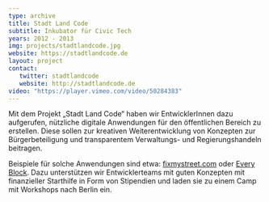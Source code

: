 ```yaml
---
type: archive
title: Stadt Land Code
subtitle: Inkubator für Civic Tech
years: 2012 - 2013
img: projects/stadtlandcode.jpg
website: https://stadtlandcode.de
layout: project
contact:
   twitter: stadtlandcode
   website: http://stadtlandcode.de
video: "https://player.vimeo.com/video/50284383"
---
```


Mit dem Projekt „Stadt Land Code“ haben wir EntwicklerInnen dazu aufgerufen, nützliche digitale Anwendungen für den öffentlichen Bereich zu erstellen.
Diese sollen zur kreativen Weiterentwicklung von Konzepten zur Bürgerbeteiligung und transparentem Verwaltungs- und Regierungshandeln beitragen.

Beispiele für solche Anwendungen sind etwa: [fixmystreet.com](https://fixmystreet.com) oder [Every Block](https://us.nextdoor.com/everyblock).
Dazu unterstützen wir Entwicklerteams mit guten Konzepten mit finanzieller Starthilfe in Form von Stipendien und laden sie zu einem Camp mit Workshops nach Berlin ein.